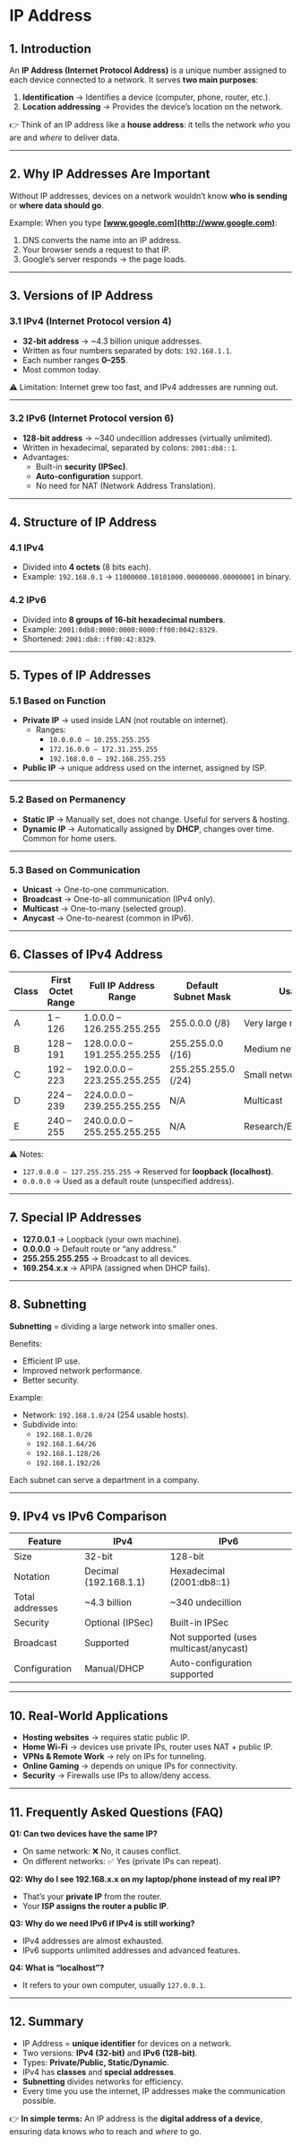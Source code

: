 # IP Address

## 1. Introduction

An **IP Address (Internet Protocol Address)** is a unique number assigned to each device connected to a network. It serves **two main purposes**:

1. **Identification** → Identifies a device (computer, phone, router, etc.).
2. **Location addressing** → Provides the device’s location on the network.

👉 Think of an IP address like a **house address**: it tells the network *who* you are and *where* to deliver data.

---

## 2. Why IP Addresses Are Important

Without IP addresses, devices on a network wouldn’t know **who is sending** or **where data should go**.

Example: When you type **[www.google.com](http://www.google.com)**:

1. DNS converts the name into an IP address.
2. Your browser sends a request to that IP.
3. Google’s server responds → the page loads.

---

## 3. Versions of IP Address

### 3.1 IPv4 (Internet Protocol version 4)

* **32-bit address** → ~4.3 billion unique addresses.
* Written as four numbers separated by dots: `192.168.1.1`.
* Each number ranges **0–255**.
* Most common today.

⚠️ Limitation: Internet grew too fast, and IPv4 addresses are running out.

---

### 3.2 IPv6 (Internet Protocol version 6)

* **128-bit address** → ~340 undecillion addresses (virtually unlimited).
* Written in hexadecimal, separated by colons: `2001:db8::1`.
* Advantages:
  * Built-in **security (IPSec)**.
  * **Auto-configuration** support.
  * No need for NAT (Network Address Translation).

---

## 4. Structure of IP Address

### 4.1 IPv4

* Divided into **4 octets** (8 bits each).
* Example: `192.168.0.1` → `11000000.10101000.00000000.00000001` in binary.

### 4.2 IPv6

* Divided into **8 groups of 16-bit hexadecimal numbers**.
* Example: `2001:0db8:0000:0000:0000:ff00:0042:8329`.
* Shortened: `2001:db8::ff00:42:8329`.

---

## 5. Types of IP Addresses

### 5.1 Based on Function

* **Private IP** → used inside LAN (not routable on internet).
  * Ranges:
    * `10.0.0.0 – 10.255.255.255`
    * `172.16.0.0 – 172.31.255.255`
    * `192.168.0.0 – 192.168.255.255`
* **Public IP** → unique address used on the internet, assigned by ISP.

---

### 5.2 Based on Permanency

* **Static IP** → Manually set, does not change. Useful for servers & hosting.
* **Dynamic IP** → Automatically assigned by **DHCP**, changes over time. Common for home users.

---

### 5.3 Based on Communication

* **Unicast** → One-to-one communication.
* **Broadcast** → One-to-all communication (IPv4 only).
* **Multicast** → One-to-many (selected group).
* **Anycast** → One-to-nearest (common in IPv6).

---

## 6. Classes of IPv4 Address

| Class | First Octet Range | Full IP Address Range              | Default Subnet Mask | Usage                 |
|-------|------------------|------------------------------------|---------------------|-----------------------|
| A     | 1 – 126          | 1.0.0.0 – 126.255.255.255          | 255.0.0.0 (/8)      | Very large networks   |
| B     | 128 – 191        | 128.0.0.0 – 191.255.255.255        | 255.255.0.0 (/16)   | Medium networks       |
| C     | 192 – 223        | 192.0.0.0 – 223.255.255.255        | 255.255.255.0 (/24) | Small networks        |
| D     | 224 – 239        | 224.0.0.0 – 239.255.255.255        | N/A                 | Multicast             |
| E     | 240 – 255        | 240.0.0.0 – 255.255.255.255        | N/A                 | Research/Experimental |

⚠️ Notes:
- `127.0.0.0 – 127.255.255.255` → Reserved for **loopback (localhost)**.
- `0.0.0.0` → Used as a default route (unspecified address).


---

## 7. Special IP Addresses

* **127.0.0.1** → Loopback (your own machine).
* **0.0.0.0** → Default route or “any address.”
* **255.255.255.255** → Broadcast to all devices.
* **169.254.x.x** → APIPA (assigned when DHCP fails).

---

## 8. Subnetting

**Subnetting** = dividing a large network into smaller ones.

Benefits:

* Efficient IP use.
* Improved network performance.
* Better security.

Example:

* Network: `192.168.1.0/24` (254 usable hosts).
* Subdivide into:
  * `192.168.1.0/26`
  * `192.168.1.64/26`
  * `192.168.1.128/26`
  * `192.168.1.192/26`

Each subnet can serve a department in a company.

---

## 9. IPv4 vs IPv6 Comparison

| Feature         | IPv4                  | IPv6                                   |
| --------------- | -------------------- | ------------------------------------- |
| Size            | 32-bit               | 128-bit                               |
| Notation        | Decimal (192.168.1.1)| Hexadecimal (2001:db8::1)             |
| Total addresses | ~4.3 billion         | ~340 undecillion                       |
| Security        | Optional (IPSec)     | Built-in IPSec                         |
| Broadcast       | Supported            | Not supported (uses multicast/anycast)|
| Configuration   | Manual/DHCP          | Auto-configuration supported           |

---

## 10. Real-World Applications

* **Hosting websites** → requires static public IP.
* **Home Wi-Fi** → devices use private IPs, router uses NAT + public IP.
* **VPNs & Remote Work** → rely on IPs for tunneling.
* **Online Gaming** → depends on unique IPs for connectivity.
* **Security** → Firewalls use IPs to allow/deny access.

---

## 11. Frequently Asked Questions (FAQ)

**Q1: Can two devices have the same IP?**

* On same network: ❌ No, it causes conflict.
* On different networks: ✅ Yes (private IPs can repeat).

**Q2: Why do I see 192.168.x.x on my laptop/phone instead of my real IP?**

* That’s your **private IP** from the router.
* Your **ISP assigns the router a public IP**.

**Q3: Why do we need IPv6 if IPv4 is still working?**

* IPv4 addresses are almost exhausted.
* IPv6 supports unlimited addresses and advanced features.

**Q4: What is “localhost”?**

* It refers to your own computer, usually `127.0.0.1`.

---

## 12. Summary

* IP Address = **unique identifier** for devices on a network.
* Two versions: **IPv4 (32-bit)** and **IPv6 (128-bit)**.
* Types: **Private/Public, Static/Dynamic**.
* IPv4 has **classes** and **special addresses**.
* **Subnetting** divides networks for efficiency.
* Every time you use the internet, IP addresses make the communication possible.

👉 **In simple terms:** An IP address is the **digital address of a device**, ensuring data knows *who* to reach and *where* to go.